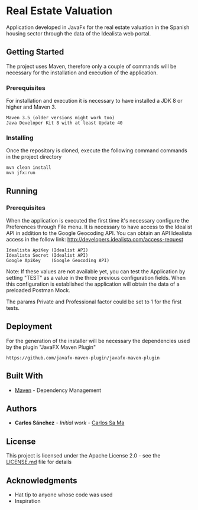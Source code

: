 # Real Estate Valuation

Application developed in JavaFx for the real estate valuation in the Spanish housing sector through the data of the Idealista web portal.

## Getting Started

The project uses Maven, therefore only a couple of commands will be necessary for the installation and execution of the application.

### Prerequisites

For installation and execution it is necessary to have installed a JDK 8 or higher and Maven 3.

```
Maven 3.5 (older versions might work too)
Java Developer Kit 8 with at least Update 40
```

### Installing

Once the repository is cloned, execute the following command commands in the project directory

```
mvn clean install
mvn jfx:run
```


## Running

### Prerequisites

When the application is executed the first time it's necessary configure the Preferences through File menu.
It is necessary to have access to the Idealist API in addition to the Google Geocoding API. You can obtain an API Idealista access in the follow link: http://developers.idealista.com/access-request
```
Idealista ApiKey (Idealist API)
Idealista Secret (Idealist API)
Google ApiKey    (Google Geocoding API)
```
Note: If these values are not available yet, you can test the Application by setting "TEST" as a value in the three previous configuration fields. When this configuration is established the application will obtain the data of a preloaded Postman Mock.

The params Private and Professional factor could be set to 1 for the first tests.

## Deployment

For the generation of the installer will be necessary the dependencies used by the plugin "JavaFX Maven Plugin"

```
https://github.com/javafx-maven-plugin/javafx-maven-plugin
```

## Built With

* [Maven](https://maven.apache.org/) - Dependency Management

## Authors

* **Carlos Sánchez** - *Initial work* - [Carlos Sa Ma](https://github.com/carsanch)

## License

This project is licensed under the Apache License 2.0 - see the [LICENSE.md](LICENSE.md) file for details

## Acknowledgments

* Hat tip to anyone whose code was used
* Inspiration

